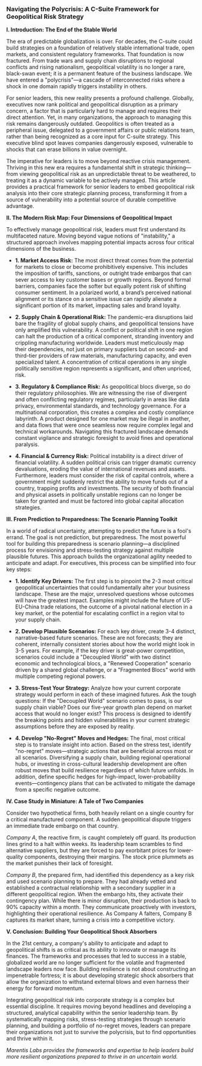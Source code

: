 
### **Navigating the Polycrisis: A C-Suite Framework for Geopolitical Risk Strategy**

**I. Introduction: The End of the Stable World**

The era of predictable globalization is over. For decades, the C-suite could build strategies on a foundation of relatively stable international trade, open markets, and consistent regulatory frameworks. That foundation is now fractured. From trade wars and supply chain disruptions to regional conflicts and rising nationalism, geopolitical volatility is no longer a rare, black-swan event; it is a permanent feature of the business landscape. We have entered a "polycrisis"—a cascade of interconnected risks where a shock in one domain rapidly triggers instability in others.

For senior leaders, this new reality presents a profound challenge. Globally, executives now rank political and geopolitical disruption as a primary concern, a factor that is particularly hard to manage and requires their direct attention. Yet, in many organizations, the approach to managing this risk remains dangerously outdated. Geopolitics is often treated as a peripheral issue, delegated to a government affairs or public relations team, rather than being recognized as a core input for C-suite strategy. This executive blind spot leaves companies dangerously exposed, vulnerable to shocks that can erase billions in value overnight.

The imperative for leaders is to move beyond reactive crisis management. Thriving in this new era requires a fundamental shift in strategic thinking—from viewing geopolitical risk as an unpredictable threat to be weathered, to treating it as a dynamic variable to be actively managed. This article provides a practical framework for senior leaders to embed geopolitical risk analysis into their core strategic planning process, transforming it from a source of vulnerability into a potential source of durable competitive advantage.

**II. The Modern Risk Map: Four Dimensions of Geopolitical Impact**

To effectively manage geopolitical risk, leaders must first understand its multifaceted nature. Moving beyond vague notions of "instability," a structured approach involves mapping potential impacts across four critical dimensions of the business.

*   **1. Market Access Risk:** The most direct threat comes from the potential for markets to close or become prohibitively expensive. This includes the imposition of tariffs, sanctions, or outright trade embargos that can sever access to key customer bases or growth regions. Beyond formal barriers, companies face the softer but equally potent risk of shifting consumer sentiment. In a polarized world, a brand’s perceived national alignment or its stance on a sensitive issue can rapidly alienate a significant portion of its market, impacting sales and brand loyalty.

*   **2. Supply Chain & Operational Risk:** The pandemic-era disruptions laid bare the fragility of global supply chains, and geopolitical tensions have only amplified this vulnerability. A conflict or political shift in one region can halt the production of a critical component, stranding inventory and crippling manufacturing worldwide. Leaders must meticulously map their dependencies, not just on primary suppliers but on second- and third-tier providers of raw materials, manufacturing capacity, and even specialized talent. A concentration of critical operations in any single politically sensitive region represents a significant, and often unpriced, risk.

*   **3. Regulatory & Compliance Risk:** As geopolitical blocs diverge, so do their regulatory philosophies. We are witnessing the rise of divergent and often conflicting regulatory regimes, particularly in areas like data privacy, environmental standards, and technology governance. For a multinational corporation, this creates a complex and costly compliance labyrinth. A product designed for one market may be illegal in another, and data flows that were once seamless now require complex legal and technical workarounds. Navigating this fractured landscape demands constant vigilance and strategic foresight to avoid fines and operational paralysis.

*   **4. Financial & Currency Risk:** Political instability is a direct driver of financial volatility. A sudden political crisis can trigger dramatic currency devaluations, eroding the value of international revenues and assets. Furthermore, leaders must consider the risk of capital controls, where a government might suddenly restrict the ability to move funds out of a country, trapping profits and investments. The security of both financial and physical assets in politically unstable regions can no longer be taken for granted and must be factored into global capital allocation strategies.

**III. From Prediction to Preparedness: The Scenario Planning Toolkit**

In a world of radical uncertainty, attempting to predict the future is a fool's errand. The goal is not prediction, but preparedness. The most powerful tool for building this preparedness is scenario planning—a disciplined process for envisioning and stress-testing strategy against multiple plausible futures. This approach builds the organizational agility needed to anticipate and adapt. For executives, this process can be simplified into four key steps:

*   **1. Identify Key Drivers:** The first step is to pinpoint the 2-3 most critical geopolitical uncertainties that could fundamentally alter your business landscape. These are the major, unresolved questions whose outcomes will have the greatest impact. Examples might include the future of US-EU-China trade relations, the outcome of a pivotal national election in a key market, or the potential for escalating conflict in a region vital to your supply chain.

*   **2. Develop Plausible Scenarios:** For each key driver, create 3-4 distinct, narrative-based future scenarios. These are not forecasts; they are coherent, internally consistent stories about how the world might look in 3-5 years. For example, if the key driver is great-power competition, scenarios could include a "Decoupled World" with two distinct economic and technological blocs, a "Renewed Cooperation" scenario driven by a shared global challenge, or a "Fragmented Blocs" world with multiple competing regional powers.

*   **3. Stress-Test Your Strategy:** Analyze how your current corporate strategy would perform in each of these imagined futures. Ask the tough questions: If the "Decoupled World" scenario comes to pass, is our supply chain viable? Does our five-year growth plan depend on market access that would no longer exist? This process is designed to identify the breaking points and hidden vulnerabilities in your current strategic assumptions before they are exposed by reality.

*   **4. Develop "No-Regret" Moves and Hedges:** The final, most critical step is to translate insight into action. Based on the stress test, identify "no-regret" moves—strategic actions that are beneficial across most or all scenarios. Diversifying a supply chain, building regional operational hubs, or investing in cross-cultural leadership development are often robust moves that build resilience regardless of which future unfolds. In addition, define specific hedges for high-impact, lower-probability events—contingency plans that can be activated to mitigate the damage from a specific negative outcome.

**IV. Case Study in Miniature: A Tale of Two Companies**

Consider two hypothetical firms, both heavily reliant on a single country for a critical manufactured component. A sudden geopolitical dispute triggers an immediate trade embargo on that country.

*Company A*, the reactive firm, is caught completely off guard. Its production lines grind to a halt within weeks. Its leadership team scrambles to find alternative suppliers, but they are forced to pay exorbitant prices for lower-quality components, destroying their margins. The stock price plummets as the market punishes their lack of foresight.

*Company B*, the prepared firm, had identified this dependency as a key risk and used scenario planning to prepare. They had already vetted and established a contractual relationship with a secondary supplier in a different geopolitical region. When the embargo hits, they activate their contingency plan. While there is minor disruption, their production is back to 90% capacity within a month. They communicate proactively with investors, highlighting their operational resilience. As Company A falters, Company B captures its market share, turning a crisis into a competitive victory.

**V. Conclusion: Building Your Geopolitical Shock Absorbers**

In the 21st century, a company's ability to anticipate and adapt to geopolitical shifts is as critical as its ability to innovate or manage its finances. The frameworks and processes that led to success in a stable, globalized world are no longer sufficient for the volatile and fragmented landscape leaders now face. Building resilience is not about constructing an impenetrable fortress; it is about developing strategic shock absorbers that allow the organization to withstand external blows and even harness their energy for forward momentum.

Integrating geopolitical risk into corporate strategy is a complex but essential discipline. It requires moving beyond headlines and developing a structured, analytical capability within the senior leadership team. By systematically mapping risks, stress-testing strategies through scenario planning, and building a portfolio of no-regret moves, leaders can prepare their organizations not just to survive the polycrisis, but to find opportunities and thrive within it.

*Marentis Labs provides the frameworks and expertise to help leaders build more resilient organizations prepared to thrive in an uncertain world.*